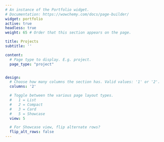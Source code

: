 ```yaml
---
# An instance of the Portfolio widget.
# Documentation: https://wowchemy.com/docs/page-builder/
widget: portfolio
active: true
headless: true
weight: 65 # Order that this section appears on the page.

title: Projects
subtitle: ''

content:
  # Page type to display. E.g. project.
  page_type: "project"


design:
  # Choose how many columns the section has. Valid values: '1' or '2'.
  columns: '2'

  # Toggle between the various page layout types.
  #   1 = List
  #   2 = Compact
  #   3 = Card
  #   5 = Showcase
  view: 5

  # For Showcase view, flip alternate rows?
  flip_alt_rows: false
---
```

